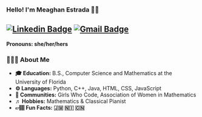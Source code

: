 ### Hello! I'm Meaghan Estrada 👋🏽

[![Linkedin Badge](https://img.shields.io/badge/-LinkedIn-blue?style=flat-square&logo=Linkedin&logoColor=white&link=https://www.linkedin.com/in/meaghanestrada//)](https://www.linkedin.com/in/meaghanestrada/) [![Gmail Badge](https://img.shields.io/badge/-Email-c14438?style=flat-square&logo=Gmail&logoColor=white&link=mailto:emeg628@gmail.com@gmail.com)](mailto:emeg628@gmail.com)
---------------------------------------------------------------------------------------------------------------------------------------------------------------------------------
**Pronouns: she/her/hers**
### 👩🏽‍💻 About Me

-  **🎓 Education:** B.S., Computer Science and Mathematics at the University of Florida	
-  **⚙️ Languages:** Python, C++, Java, HTML, CSS, JavaScript
-  **👯 Communities:** Girls Who Code, Association of Women in Mathematics
-  **♬ Hobbies:** Mathematics & Classical Pianist
-  **👉🏽 Fun Facts: 🇯🇲 🇳🇮 🇨🇳**



